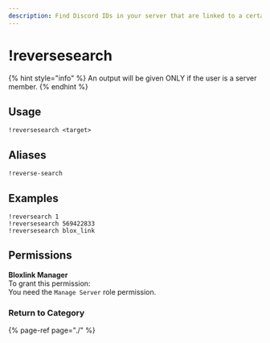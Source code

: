 ```yaml
---
description: Find Discord IDs in your server that are linked to a certain Roblox ID.
---
```


# !reversesearch

{% hint style="info" %}
An output will be given ONLY if the user is a server member.
{% endhint %}

## Usage

```text
!reversesearch <target>
```

## Aliases

```text
!reverse-search
```

## Examples

```text
!reversearch 1
!reversesearch 569422833
!reversesearch blox_link
```

## Permissions

**Bloxlink Manager**  
To grant this permission:  
You need the `Manage Server` role permission.

### Return to Category

{% page-ref page="./" %}

